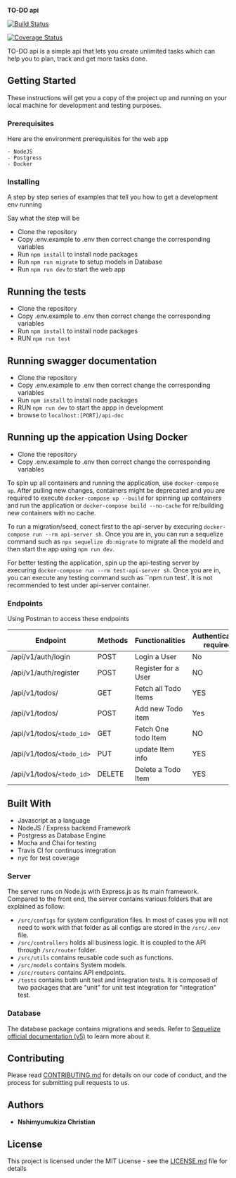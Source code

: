 **TO-DO api**

[![Build Status](https://travis-ci.com/Crispy-rw/-Task-Force-Challenge-Backend.svg?branch=main)](https://travis-ci.com/Crispy-rw/-Task-Force-Challenge-Backend)

[![Coverage Status](https://coveralls.io/repos/github/Crispy-rw/-Task-Force-Challenge-Backend/badge.svg?branch=main)](https://coveralls.io/github/Crispy-rw/-Task-Force-Challenge-Backend?branch=main)

TO-DO api is a simple api that lets you create unlimited tasks which can help you to plan, track and get more tasks done.

## Getting Started

These instructions will get you a copy of the project up and running on your local machine for development and testing purposes.

### Prerequisites

Here are the environment prerequisites for the web app

```
- NodeJS
- Postgress
- Docker
```

### Installing

A step by step series of examples that tell you how to get a development env running

Say what the step will be

-   Clone the repository
-   Copy .env.example to .env then correct change the corresponding variables
-   Run `npm install` to install node packages
-   Run `npm run migrate` to setup models in Database
-   Run `npm run dev` to start the web app

## Running the tests

-   Clone the repository
-   Copy .env.example to .env then correct change the corresponding variables
-   Run `npm install` to install node packages
-   RUN `npm run test`

## Running swagger documentation

-   Clone the repository
-   Copy .env.example to .env then correct change the corresponding variables
-   Run `npm install` to install node packages
-   RUN `npm run dev` to start the appp in development
-   browse to `localhost:[PORT]/api-doc`

## Running up the appication Using Docker

-   Clone the repository
-   Copy .env.example to .env then correct change the corresponding variables

To spin up all containers and running the application, use `docker-compose up`. After pulling new changes, containers might be deprecated and you are required to execute `docker-compose up --build` for spinning up containers and run the application or `docker-compose build --no-cache` for re/building new containers with no cache.

To run a migration/seed, conect first to the api-server by execuring `docker-compose run --rm api-server sh`. Once you are in, you can run a sequelize command such as `npx sequelize db:migrate` to migrate all the modeld and then start the app using `npm run dev`.

For better testing the application, spin up the api-testing server by execuring `docker-compose run --rm test-api-server sh`. Once you are in, you can execute any testing command such as ``npm run test`. It is not recommended to test under api-server container.

### Endpoints

Using Postman to access these endpoints

| Endpoint                  | Methods | Functionalities      | Authentication required |
| ------------------------- | ------- | -------------------- | ----------------------- |
| /api/v1/auth/login        | POST    | Login a User         | No                      |
| /api/v1/auth/register     | POST    | Register for a User  | NO                      |
| /api/v1/todos/            | GET     | Fetch all Todo Items | YES                     |
| /api/v1/todos/            | POST    | Add new Todo item    | Yes                     |
| /api/v1/todos/`<todo_id>` | GET     | Fetch One todo Item  | NO                      |
| /api/v1/todos/`<todo_id>` | PUT     | update Item info     | YES                     |
| /api/v1/todos/`<todo_id>` | DELETE  | Delete a Todo Item   | YES                     |

## Built With

-   Javascript as a language
-   NodeJS / Express backend Framework
-   Postgress as Database Engine
-   Mocha and Chai for testing
-   Travis CI for continuos integration
-   nyc for test coverage

### Server

The server runs on Node.js with Express.js as its main framework. Compared to the front end, the server contains various folders that are explained as follow:

-   `/src/configs` for system configuration files. In most of cases you will not need to work with that folder as all configs are stored in the `/src/.env` file.
-   `/src/controllers` holds all business logic. It is coupled to the API through `/src/router` folder.
-   `/src/utils` contains reusable code such as functions.
-   `/src/models` contains System models.
-   `/src/routers` contains API endpoints.
-   `/tests` contains both unit test and integration tests. It is composed of two packages that are "unit" for unit test integration for "integration" test.

### Database

The database package contains migrations and seeds. Refer to [Sequelize official documentation (v5)](https://sequelize.org) to learn more about it.

## Contributing

Please read [CONTRIBUTING.md](https://gist.github.com/PurpleBooth/b24679402957c63ec426) for details on our code of conduct, and the process for submitting pull requests to us.

## Authors

-   **Nshimyumukiza Christian**

## License

This project is licensed under the MIT License - see the [LICENSE.md](LICENSE.md) file for details
